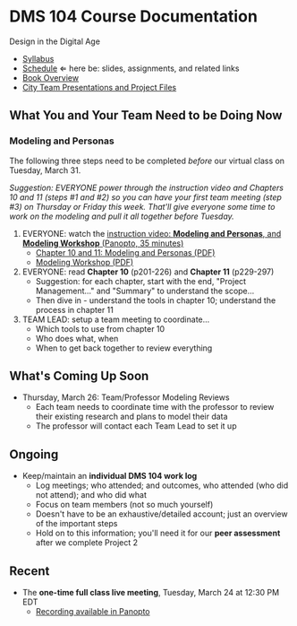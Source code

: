 # DMS 104 Course Documentation
Design in the Digital Age

- [Syllabus](syllabus.md)
- [Schedule](schedule.md)  &lArr; here be: slides, assignments, and related links
- [Book Overview](book-overview.md)
- [City Team Presentations and Project Files](files.md)

## What You and Your Team Need to be Doing Now

### Modeling and Personas

The following three steps need to be completed *before* our virtual class on Tuesday, March 31.

*Suggestion: EVERYONE power through the instruction video and Chapters 10 and 11 (steps #1 and #2) so you can have your first team meeting (step #3) on Thursday or Friday this week.  That'll give everyone some time to work on the modeling and pull it all together before Tuesday.*

1. EVERYONE: watch the [instruction video: **Modeling and Personas**, and **Modeling Workshop** (Panopto, 35 minutes)](https://rochester.hosted.panopto.com/Panopto/Pages/Viewer.aspx?id=0b5fa10e-7b81-4aa8-a84e-ab8800f5a48f)
   - [Chapter 10 and 11: Modeling and Personas (PDF)](18-modeling-and-personas/chapter10-11.pdf)
   - [Modeling Workshop (PDF)](18-modeling-and-personas/modeling-workshop.pdf)
2. EVERYONE: read **Chapter 10** (p201-226) and **Chapter 11** (p229-297)
   - Suggestion: for each chapter, start with the end, "Project Management..." and "Summary" to understand the scope...
   - Then dive in - understand the tools in chapter 10; understand the process in chapter 11
3. TEAM LEAD: setup a team meeting to coordinate...
   - Which tools to use from chapter 10
   - Who does what, when
   - When to get back together to review everything

## What's Coming Up Soon

- Thursday, March 26: Team/Professor Modeling Reviews
  - Each team needs to coordinate time with the professor to review their existing research and plans to model their data
  - The professor will contact each Team Lead to set it up

## Ongoing

- Keep/maintain an **individual DMS 104 work log**
  - Log meetings; who attended; and outcomes, who attended (who did not attend); and who did what
  - Focus on team members (not so much yourself)
  - Doesn't have to be an exhaustive/detailed account; just an overview of the important steps
  - Hold on to this information; you'll need it for our **peer assessment** after we complete Project 2

## Recent

- The **one-time full class live meeting**, Tuesday, March 24 at 12:30 PM EDT
  - [Recording available in Panopto](https://rochester.hosted.panopto.com/Panopto/Pages/Viewer.aspx?id=96e41844-de0b-4787-8639-ab8801211202)

